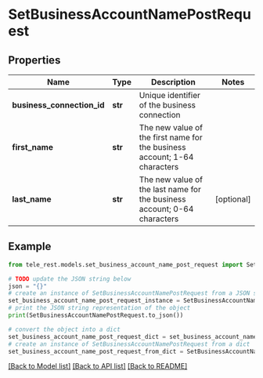 # SetBusinessAccountNamePostRequest


## Properties

Name | Type | Description | Notes
------------ | ------------- | ------------- | -------------
**business_connection_id** | **str** | Unique identifier of the business connection | 
**first_name** | **str** | The new value of the first name for the business account; 1-64 characters | 
**last_name** | **str** | The new value of the last name for the business account; 0-64 characters | [optional] 

## Example

```python
from tele_rest.models.set_business_account_name_post_request import SetBusinessAccountNamePostRequest

# TODO update the JSON string below
json = "{}"
# create an instance of SetBusinessAccountNamePostRequest from a JSON string
set_business_account_name_post_request_instance = SetBusinessAccountNamePostRequest.from_json(json)
# print the JSON string representation of the object
print(SetBusinessAccountNamePostRequest.to_json())

# convert the object into a dict
set_business_account_name_post_request_dict = set_business_account_name_post_request_instance.to_dict()
# create an instance of SetBusinessAccountNamePostRequest from a dict
set_business_account_name_post_request_from_dict = SetBusinessAccountNamePostRequest.from_dict(set_business_account_name_post_request_dict)
```
[[Back to Model list]](../README.md#documentation-for-models) [[Back to API list]](../README.md#documentation-for-api-endpoints) [[Back to README]](../README.md)


